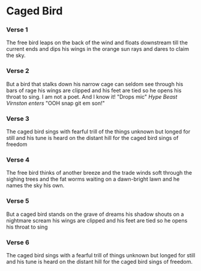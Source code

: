 # Caged Bird

### Verse 1

The free bird leaps
on the back of the wind
and floats downstream
till the current ends
and dips his wings
in the orange sun rays
and dares to claim the sky.

### Verse 2

But a bird that stalks
down his narrow cage
can seldom see through
his bars of rage
his wings are clipped and
his feet are tied
so he opens his throat to sing.
I am not a poet.
And I know it!
"Drops mic"
*Hype Beast Virnston enters*
"OOH snap git em son!"
### Verse 3

The caged bird sings
with fearful trill
of the things unknown
but longed for still
and his tune is heard
on the distant hill 
for the caged bird
sings of freedom

### Verse 4

The free bird thinks of another breeze
and the trade winds soft through the sighing trees
and the fat worms waiting on a dawn-bright lawn
and he names the sky his own.

### Verse 5

But a caged bird stands on the grave of dreams
his shadow shouts on a nightmare scream
his wings are clipped and his feet are tied
so he opens his throat to sing

### Verse 6

The caged bird sings
with a fearful trill
of things unknown
but longed for still
and his tune is heard
on the distant hill
for the caged bird
sings of freedom. 